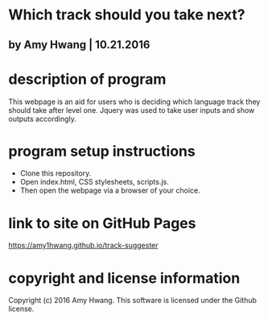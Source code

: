 # Which track should you take next?
## by Amy Hwang | 10.21.2016

# description of program
This webpage is an aid for users who is deciding which language track they should take after level one.
Jquery was used to take user inputs and show outputs accordingly.

# program setup instructions
* Clone this repository.
* Open index.html, CSS stylesheets, scripts.js.
* Then open the webpage via a browser of your choice.

# link to site on GitHub Pages
https://amy1hwang.github.io/track-suggester

# copyright and license information
Copyright (c) 2016 Amy Hwang. This software is licensed under the Github license.
